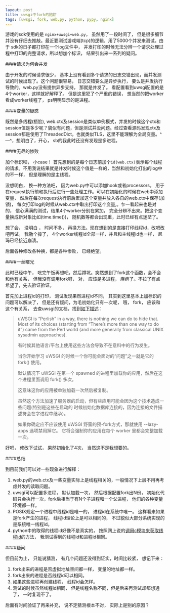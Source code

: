 ```yaml
---
layout: post
title: uwsgi中fork的陷阱
tags: [uwsgi, fork, web.py, python, pypy, nginx]
---
```


游戏的sdk使用的是 `nginx+uwsgi+web.py`， 虽然用了一段时间了， 但是很多细节并没有仔细去推敲。最近要测试游戏端(tcp)的逻辑，用了5000个并发来测试。由于 sdk的日子都打印在一个log文件中， 并发打印的时候无法分辨一个请求处理过程中打印的完整请求，所以想加个标识， 结果引出来一系列的疑问。
<!--more-->

####请求为何会并发

由于开发的时候请求很少， 基本上没有看到多个请求的日志交错出现，而并发测试的时候出现了。这个问题很容易， 日志交错要么是异步执行， 要么是并发执行导致的。web.py没有提供异步支持， 那就是并发了。 看配置看到uwsgi配置的是4个worker，这样就好解释了。 但是这里犯了个严重的错误， 想当然的把worker看成worker线程了， ps明明显示的是进程。

####变量的疑惑

既然是多线程(捂脸), web.ctx及session是类似单例模式，并发的时候这个ctx和session值是多少呢？貌似有问题，但是测试并没问题。经过查看源码发现ctx及session都是使用了ThreadedDict，也就类似TLS，这里不能理解为全局变量。^—^，想明白了，开心， sb的我此时还没有发现是多进程。

####无尽的惨败

加个标识呗， 小case！ 首先想到的是每个日志前加个`id(web.ctx)`表示每个线程的请求。不用我说结果就是并发时候这个值是一样的，当然和初始化打出的log中的不一样， 但是理解的是主线程。

没想明白， 换一种方法吧， 因为web.py中可以添加hook或者processors， 用于在request执行前和执行后进行一些处理工作。可以在初始化的时候在web中添加变量， 然后在每次request执行前后累加这个变量并放入各自的web.ctx中保存(加锁)， 每次打印log的时候从web.ctx中取出打印这个变量,。乍一看起来也是对的， 信心满满的测试，结果4个worker分别在累加， 完全分辨不出来。把这个变量换成新对象比如(time.time())， 随机数等都会出现重，此时已经有点迷茫了。

想了会， 没明白 ， 时间不多， 再换方法。现在想到的是直接打印线程id，改吧改吧再试。 我勒个操了， 4个worker线程id全部一样，并且和主线程id也一样， 尼玛已经接近崩溃。

后面各种修改各种换，都是各种惨败， 已经绝望。

####一丝曙光

此时已经中午， 吃完午饭再想吧，然后蹲坑。突然想到了fork这个函数，会不会和他有关系， 但我没有调用fork呀， 对， 应该是多进程， 麻痹了。不拉了有点希望了，先去验证验证。

首先加上进程id的打印， 测试发现果然进程id不同， 其实到这里基本上加标识的问题可以解决了， 但是还有疑问，为毛初始化只有一次呢， 哦， fork， 应该和这个有关系， 去查uwsgi的文档，找到[如下描述](https://uwsgi.atupal.org/zh_CN/latest/RackQuickstart.html#fork)：

> uWSGI is “Perlish” in a way, there is nothing we can do to hide that.
> Most of its choices (starting from “There’s more than one way to do
> it”) came from the Perl world (and more generally from classical UNIX
> sysadmin approaches).
> 
> 有时候其他语言/平台上使用这些方法会导致不在意料中的行为发生。
> 
> 当你开始学习 uWSGI 的时候一个你可能会面对的”问题”之一就是它的 fork() 使用。
> 
> 默认情况下 uWSGI 在第一个 spawned 的进程里加载你的应用，然后在这个进程里面调用 fork() 多次。
> 
> 这意味这你的应用被单独加载一次然后被复制。
> 
> 虽然这个方法加速了服务器的启动，但有些应用可能会因为这个技术造成一些问题(特别是这些在启动的
> 时候初始化数据库连接的，因为连接的文件描述符会在字进程中继承)。
> 
> 如果你确定应不应该使用 uWSGI 野蛮的预-fork方式，那就使用 --lazy-apps 选项禁用掉它。 它将会强制你的应用在每个
> worker 里都会完整加载一次。

好吧， 修改下试试， 果然初始化了4次， 当然这不是我想要的。

####总结

到目前我们可以对一些现象进行解释：

1. web.py的web.ctx及一些变量实际上是线程相关的，一般情况下上层不用再考虑并发的读取问题。
2. uwsgi可以配置多进程， 默认加载一次， 然后根据配置fork出N份， 初始化代码只会执行一次，fork后相当于有N个子进程和一个父进程， 他们的各种变量环境都一样。
3.  POSIX规定一个进程中线程id是唯一的， 进程id在系统中唯一。 这样看来如果是fork产生的进程， 线程id理论上是可以相同的， 不过貌似大部分系统实现的是系统唯一线程id。
4. python中的取得的线程id好像不是真实的， 按照网上说的[调用c模块来获取线程id](http://blog.devork.be/2010/09/finding-linux-thread-id-from-within.html)的方法， 我测试得到的线程id和进程id相同。

####疑问

但目前为止， 只能说猜测， 有几个问题还没得到证实，时间比较紧， 想记下来：

1. fork出来的进程是否虚拟地址空间都一样， 变量的地址都一样。
2. fork出来的进程是否线程id可以相同。
3. 如果这些进程再创建线程， 线程id会怎样。
4. 测试的时候虽然线程id相同， 但是线程名称不同，但是后来再测试却都想通了， 一时复现不了。

后面有时间验证了再来补充， 说不定猜测根本不对， 实际上是别的原因？
